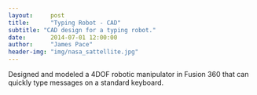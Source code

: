 ```yaml
---
layout:     post
title:      "Typing Robot - CAD"
subtitle: "CAD design for a typing robot."
date:       2014-07-01 12:00:00
author:     "James Pace"
header-img: "img/nasa_sattellite.jpg"
---
```


Designed and modeled a 4DOF robotic manipulator in Fusion 360 that can quickly type messages on a standard keyboard.
